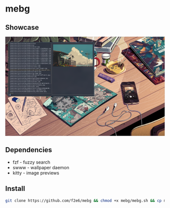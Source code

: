 # mebg

## Showcase

![showcase](https://github.com/f2e6/mebg/blob/main/example.png?raw=true)

## Dependencies 
- fzf - fuzzy search
- swww - wallpaper daemon
- kitty - image previews

## Install
```sh
git clone https://github.com/f2e6/mebg && chmod +x mebg/mebg.sh && cp mebg/mebg.sh /usr/local/bin/mebg
```
